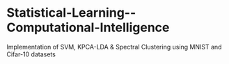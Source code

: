 # Statistical-Learning--Computational-Intelligence

Implementation of SVM, KPCA-LDA & Spectral Clustering using MNIST and  Cifar-10 datasets
